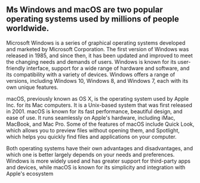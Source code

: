 ## Ms Windows and macOS are two popular operating systems used by millions of people worldwide.

Microsoft Windows is a series of graphical operating systems developed and marketed by Microsoft Corporation. The first version of Windows was released in 1985, and since then, it has been updated and improved to meet the changing needs and demands of users.
Windows is known for its user-friendly interface, support for a wide range of hardware and software, and its compatibility with a variety of devices. Windows offers a range of versions, including Windows 10, Windows 8, and Windows 7, each with its own unique features.

macOS, previously known as OS X, is the operating system used by Apple Inc. for its Mac computers. It is a Unix-based system that was first released in 2001. macOS is known for its fast performance, beautiful design, and ease of use. It runs seamlessly on Apple's hardware, including iMac, MacBook, and Mac Pro. Some of the features of macOS include Quick Look, which allows you to preview files without opening them, and Spotlight, which helps you quickly find files and applications on your computer.

Both operating systems have their own advantages and disadvantages, and which one is better largely depends on your needs and preferences. Windows is more widely used and has greater support for third-party apps and devices, while macOS is known for its simplicity and integration with Apple's ecosystem
